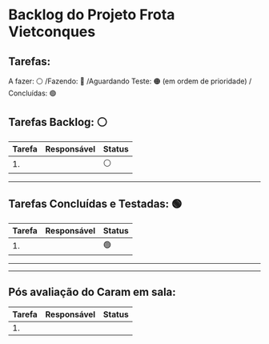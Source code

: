 # Backlog do Projeto Frota Vietconques

## Tarefas: 
A fazer: ⚪ /Fazendo: 🔵 /Aguardando Teste: 🟠 (em ordem de prioridade) / Concluídas: 🟢 
## Tarefas Backlog: ⚪

| Tarefa      | Responsável | Status |
| ----------- | ----------- | ----------- |
| 1.    |      |   ⚪  |

----
## Tarefas Concluídas e Testadas: 🟢

| Tarefa      | Responsável | Status |
| ----------- | ----------- | ----------- |
| 1.    |      |   🟢  |

----

----
## Pós avaliação do Caram em sala: 
| Tarefa      | Responsável | Status |
| ----------- | ----------- | ----------- |
| 1.  |  |  |
